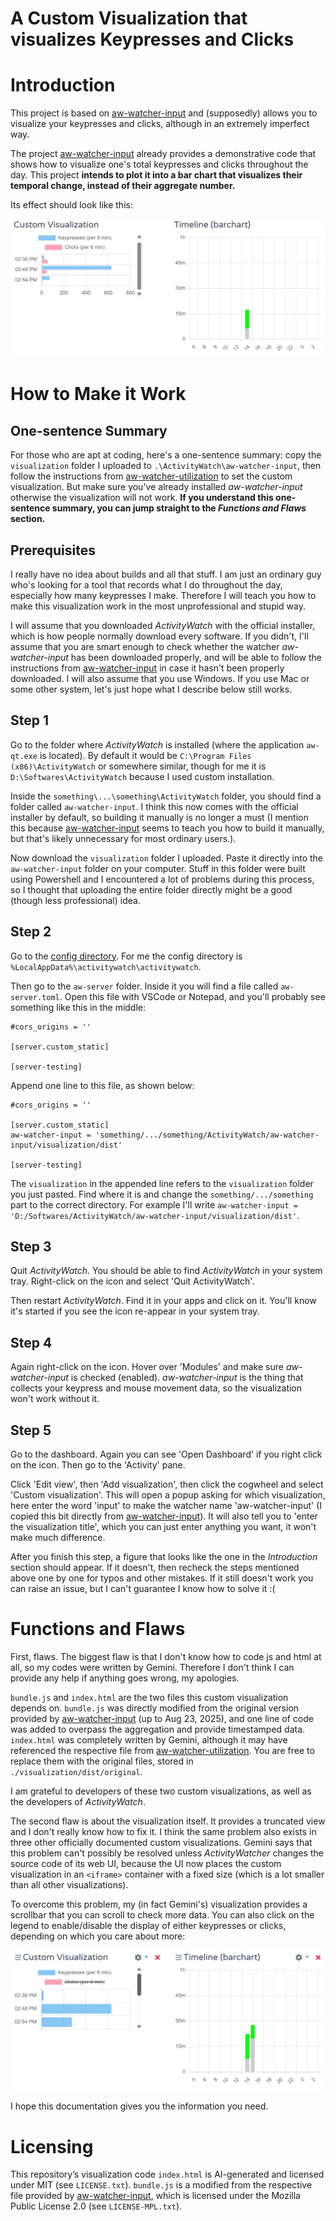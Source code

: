 A Custom Visualization that visualizes Keypresses and Clicks
======

# Introduction

This project is based on [aw-watcher-input](https://github.com/ActivityWatch/aw-watcher-input) and (supposedly) allows you to visualize your keypresses and clicks, although in an extremely imperfect way.

The project [aw-watcher-input](https://github.com/ActivityWatch/aw-watcher-input) already provides a demonstrative code that shows how to visualize one's total keypresses and clicks throughout the day. This project **intends to plot it into a bar chart that visualizes their temporal change, instead of their aggregate number.**

Its effect should look like this:

![This picture shows how the bar chart should look on your dashboard](images/standard_custom_visualization.png)

# How to Make it Work
## One-sentence Summary
For those who are apt at coding, here's a one-sentence summary: copy the `visualization` folder I uploaded to `.\ActivityWatch\aw-watcher-input`, then follow the instructions from [aw-watcher-utilization](https://github.com/Alwinator/aw-watcher-utilization) to set the custom visualization. But make sure you've already installed *aw-watcher-input* otherwise the visualization will not work. **If you understand this one-sentence summary, you can jump straight to the *Functions and Flaws* section.**

## Prerequisites
I really have no idea about builds and all that stuff. I am just an ordinary guy who's looking for a tool that records what I do throughout the day, especially how many keypresses I make. Therefore I will teach you how to make this visualization work in the most unprofessional and stupid way.

I will assume that you downloaded *ActivityWatch* with the official installer, which is how people normally download every software. If you didn't, I'll assume that you are smart enough to check whether the watcher *aw-watcher-input* has been downloaded properly, and will be able to follow the instructions from [aw-watcher-input](https://github.com/ActivityWatch/aw-watcher-input) in case it hasn't been properly downloaded. I will also assume that you use Windows. If you use Mac or some other system, let's just hope what I describe below still works.

## Step 1
Go to the folder where *ActivityWatch* is installed (where the application `aw-qt.exe` is located). By default it would be `C:\Program Files (x86)\ActivityWatch` or somewhere similar, though for me it is `D:\Softwares\ActivityWatch` because I used custom installation.

Inside the `something\...\something\ActivityWatch` folder, you should find a folder called `aw-watcher-input`. I think this now comes with the official installer by default, so building it manually is no longer a must (I mention this because [aw-watcher-input](https://github.com/ActivityWatch/aw-watcher-input) seems to teach you how to build it manually, but that's likely unnecessary for most ordinary users.).

Now download the `visualization` folder I uploaded. Paste it directly into the `aw-watcher-input` folder on your computer. Stuff in this folder were built using Powershell and I encountered a lot of problems during this process, so I thought that uploading the entire folder directly might be a good (though less professional) idea.

## Step 2
Go to the [config directory](https://docs.activitywatch.net/en/latest/directories.html#config). For me the config directory is `%LocalAppData%\activitywatch\activitywatch`. 

Then go to the `aw-server` folder. Inside it you will find a file called `aw-server.toml`. Open this file with VSCode or Notepad, and you'll probably see something like this in the middle:

```
#cors_origins = ''

[server.custom_static]

[server-testing]
```

Append one line to this file, as shown below:

```
#cors_origins = ''

[server.custom_static]
aw-watcher-input = 'something/.../something/ActivityWatch/aw-watcher-input/visualization/dist'

[server-testing]
```

The `visualization` in the appended line refers to the `visualization` folder you just pasted. Find where it is and change the `something/.../something` part to the correct directory. For example I'll write `aw-watcher-input = 'D:/Softwares/ActivityWatch/aw-watcher-input/visualization/dist'`.

## Step 3
Quit *ActivityWatch*. You should be able to find *ActivityWatch* in your system tray. Right-click on the icon and select 'Quit ActivityWatch'.

Then restart *ActivityWatch*. Find it in your apps and click on it. You'll know it's started if you see the icon re-appear in your system tray.

## Step 4
Again right-click on the icon. Hover over 'Modules' and make sure *aw-watcher-input* is checked (enabled). *aw-watcher-input* is the thing that collects your keypress and mouse movement data, so the visualization won't work without it.

## Step 5
Go to the dashboard. Again you can see 'Open Dashboard' if you right click on the icon. Then go to the 'Activity' pane.

Click 'Edit view', then 'Add visualization', then click the cogwheel and select 'Custom visualization'. This will open a popup asking for which visualization, here enter the word 'input' to make the watcher name 'aw-watcher-input' (I copied this bit directly from [aw-watcher-input](https://github.com/ActivityWatch/aw-watcher-input)). It will also tell you to 'enter the visualization title', which you can just enter anything you want, it won't make much difference. 

After you finish this step, a figure that looks like the one in the *Introduction* section should appear. If it doesn't, then recheck the steps mentioned above one by one for typos and other mistakes. If it still doesn't work you can raise an issue, but I can't guarantee I know how to solve it :(

# Functions and Flaws
First, flaws. The biggest flaw is that I don't know how to code js and html at all, so my codes were written by Gemini. Therefore I don't think I can provide any help if anything goes wrong, my apologies. 

`bundle.js` and `index.html` are the two files this custom visualization depends on. `bundle.js` was directly modified from the original version provided by [aw-watcher-input](https://github.com/ActivityWatch/aw-watcher-input) (up to Aug 23, 2025), and one line of code was added to overpass the aggregation and provide timestamped data. `index.html` was completely written by Gemini, although it may have referenced the respective file from [aw-watcher-utilization](https://github.com/Alwinator/aw-watcher-utilization). You are free to replace them with the original files, stored in `./visualization/dist/original`.

I am grateful to developers of these two custom visualizations, as well as the developers of *ActivityWatch*.

The second flaw is about the visualization itself. It provides a truncated view and I don't really know how to fix it. I think the same problem also exists in three other officially documented custom visualizations. Gemini says that this problem can't possibly be resolved unless *ActivityWatcher* changes the source code of its web UI, because the UI now places the custom visualization in an `<iframe>` container with a fixed size (which is a lot smaller than all other visualizations).

To overcome this problem, my (in fact Gemini's) visualization provides a scrollbar that you can scroll to check more data. You can also click on the legend to enable/disable the display of either keypresses or clicks, depending on which you care about more:

![This custom visualization allows scrolling and toggling](images/toggle_custom_visualization.png)

I hope this documentation gives you the information you need.

# Licensing

This repository’s visualization code `index.html` is AI-generated and licensed under MIT (see `LICENSE.txt`). `bundle.js` is a modified from the respective file provided by [aw-watcher-input](https://github.com/ActivityWatch/aw-watcher-input), which is licensed under the Mozilla Public License 2.0 (see `LICENSE-MPL.txt`).


